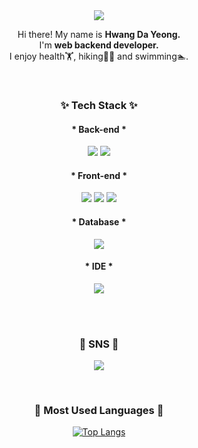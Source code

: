 <!--
**Dayeong-Hwang/Dayeong-Hwang** is a ✨ _special_ ✨ repository because its `README.md` (this file) appears on your GitHub profile.

Here are some ideas to get you started:

- 🔭 I’m currently working on ...
- 🌱 I’m currently learning ...
- 👯 I’m looking to collaborate on ...
- 🤔 I’m looking for help with ...
- 💬 Ask me about ...
- 📫 How to reach me: ...
- 😄 Pronouns: ... 
- ⚡ Fun fact: ...
-->
<div align="center">

  
<!-- 헤더 영역
![header](https://capsule-render.vercel.app/api?type=waving&color=auto&height=130&section=header) -->
<!--사용법 : https://github.com/kyechan99/capsule-render-->


<a href="mailto:hwangdayeong.web@gmail.com">
<img src="https://img.shields.io/badge/hwangdayeong.web@gmail.com-EA4335?style=flat-square&logo=Gmail&logoColor=white"/></a>




<p>
Hi there! My name is <b>Hwang Da Yeong.</b><br>
I'm <b>web backend developer.</b><br>
I enjoy health🏋️, hiking🧗‍♀️ and swimming🏊.
</p>
<br>

### ✨ Tech Stack ✨
  
<h4> * Back-end * </h4>
<p>
  <img src="https://img.shields.io/badge/Java-007396?style=flat-square&logo=Java&logoColor=white"/>
  <img src="https://img.shields.io/badge/Spring-6DB33F?style=flat-square&logo=Spring&logoColor=white"/>
  <!-- <img src="https://img.shields.io/badge/-C%23-0F2346?logo=Csharp&style=flat-square"/>
  <img src="https://img.shields.io/badge/Python-3766AB?style=flat-square&logo=Python&logoColor=white"/>-->
</p>
 

<h4> * Front-end * </h4>
<p>
  <img src="https://img.shields.io/badge/HTML5-E34F26?style=flat-square&logo=HTML5&logoColor=white"/>
  <img src="https://img.shields.io/badge/CSS3-F4842D?style=flat-square&logo=CSS3&logoColor=white"/>
  <img src="https://img.shields.io/badge/JavaScript-F7DF1E?style=flat-square&logo=JavaScript&logoColor=white"/>
  <!-- <img src="https://img.shields.io/badge/jQuery-0769AD?style=flat-square&logo=jQuery&logoColor=white"/>-->
  <!-- <img src="https://img.shields.io/badge/Bootstrap-7952B3?style=flat-square&logo=Bootstrap&logoColor=white"/>-->
</p>
  
<h4> * Database * </h4>
<p>
  <!-- <img src="https://img.shields.io/badge/MySQL-4479A1?style=flat-square&logo=MySQL&logoColor=white"/>-->
  <img src="https://img.shields.io/badge/Oracle-F80000?style=flat-square&logo=Oracle&logoColor=white"/>
   <!-- <img src="https://img.shields.io/badge/MyBatis-000000?style=flat-square&logo=MyBatis&logoColor=white"/> -->
</p>

<h4> * IDE * </h4>
<p>
  <img src="https://img.shields.io/badge/Eclipse%20IDE-2C2255?style=flat-square&logo=Eclipse%20IDE&logoColor=white"/>
  <!-- <img src="https://img.shields.io/badge/Android Studio-3DDC84?style=flat-square&logo=Android Studio&logoColor=white"/>
  <img src="https://img.shields.io/badge/Visual%20Studio-5C2D91?style=flat-square&logo=Visual%20Studio&logoColor=white"/>
  <img src="https://img.shields.io/badge/PyCharm-81C147?style=flat-square&logo=PyCharm&logoColor=white"/> -->
</p>
  <br/>
  <br/>
  
  
### 📩 SNS 📩

<a href="https://open.kakao.com/o/sTv4gKie"><img src="https://img.shields.io/badge/KakaoTalk-FFCD00?style=flat-square&logo=KakaoTalk&logoColor=black&link=#"/></a> 

<br>
  
### 📌 Most Used Languages 📌

[![Top Langs](https://github-readme-stats.vercel.app/api/top-langs/?username=Dayeong-Hwang&layout=compact)](https://github.com/Dayeong-Hwang/github-readme-stats)
<!--https://github.com/anuraghazra/github-readme-stats-->

  
<!-- 푸터영역
![footer](https://capsule-render.vercel.app/api?type=waving&color=auto&height=130&section=footer)
-->
</div>


